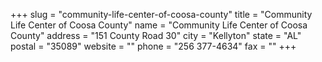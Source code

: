 +++
slug = "community-life-center-of-coosa-county"
title = "Community Life Center of Coosa County"
name = "Community Life Center of Coosa County"
address = "151 County Road 30"
city = "Kellyton"
state = "AL"
postal = "35089"
website = ""
phone = "256 377-4634"
fax = ""
+++
